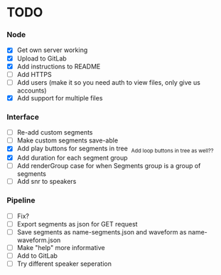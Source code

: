 # TODO


### Node
 - [x] Get own server working
 - [x] Upload to GitLab
 - [x] Add instructions to README
 - [ ] Add HTTPS
 - [ ] Add users (make it so you need auth to view files, only give us accounts)
 - [x] Add support for multiple files
### Interface
 - [ ] Re-add custom segments
 - [ ] Make custom segments save-able
 - [x] Add play buttons for segments in tree  <sub>Add loop buttons in tree as well??</sub>
 - [x] Add duration for each segment group
 - [ ] Add renderGroup case for when Segments group is a group of segments
 - [ ] Add snr to speakers
### Pipeline
 - [ ] Fix?
 - [ ] Export segments as json for GET request
 - [ ] Save segments as name-segments.json and waveform as name-waveform.json
 - [ ] Make "help" more informative
 - [ ] Add to GitLab
 - [ ] Try different speaker seperation
